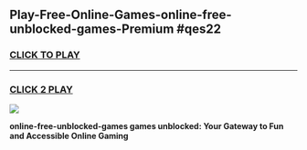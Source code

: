 
## Play-Free-Online-Games-online-free-unblocked-games-Premium #qes22
<h3>
<a href="https://premium.freeplayer.one?title=online-free-unblocked-games&ref=8M">CLICK TO PLAY</a></h3>
<hr>

<h3>
<a href="https://premium.freeplayer.one?title=online-free-unblocked-games&ref=8M">CLICK 2 PLAY</a>
  
</h3>

<a href="https://premium.freeplayer.one?title=online-free-unblocked-games&ref=8M"><img src="https://clearcache.store/games.png"></a>


**online-free-unblocked-games games unblocked: Your Gateway to Fun and Accessible Online Gaming**
